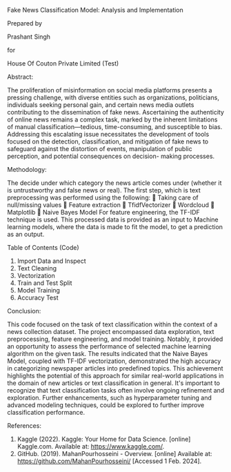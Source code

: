 Fake News Classification Model: Analysis and Implementation

Prepared by

Prashant Singh

for

House Of Couton Private Limited (Test)

Abstract:

The proliferation of misinformation on social media platforms presents a pressing
challenge, with diverse entities such as organizations, politicians, individuals seeking
personal gain, and certain news media outlets contributing to the dissemination of fake
news. Ascertaining the authenticity of online news remains a complex task, marked by the
inherent limitations of manual classification—tedious, time-consuming, and susceptible to
bias. Addressing this escalating issue necessitates the development of tools focused on
the detection, classification, and mitigation of fake news to safeguard against the distortion
of events, manipulation of public perception, and potential consequences on decision-
making processes.

Methodology:

The decide under which category the news article comes under (whether it is
untrustworthy and false news or real).
The first step, which is text preprocessing was performed using the following:
 Taking care of null/missing values
 Feature extraction
 TfidfVectorizer
 Wordcloud
 Matplotlib
 Naive Bayes Model
For feature engineering, the TF-IDF technique is used. This processed data is provided as
an input to Machine learning models, where the data is made to fit the model, to get a
prediction as an output.

Table of Contents (Code)

1. Import Data and Inspect
2. Text Cleaning
3. Vectorization
4. Train and Test Split
5. Model Training
6. Accuracy Test

Conclusion:

This code focused on the task of text classification within the context of a news collection
dataset. The project encompassed data exploration, text preprocessing, feature
engineering, and model training. Notably, it provided an opportunity to assess the
performance of selected machine learning algorithm on the given task.
The results indicated that the Naive Bayes Model, coupled with TF-IDF vectorization,
demonstrated the high accuracy in categorizing newspaper articles into predefined topics.
This achievement highlights the potential of this approach for similar real-world
applications in the domain of new articles or text classification in general.
It&#39;s important to recognize that text classification tasks often involve ongoing refinement
and exploration. Further enhancements, such as hyperparameter tuning and advanced
modeling techniques, could be explored to further improve classification performance.

References:

1. Kaggle (2022). Kaggle: Your Home for Data Science. [online] Kaggle.com. Available at:
https://www.kaggle.com/.
2. GitHub. (2019). MahanPourhosseini - Overview. [online] Available at:
https://github.com/MahanPourhosseini/ [Accessed 1 Feb. 2024].
